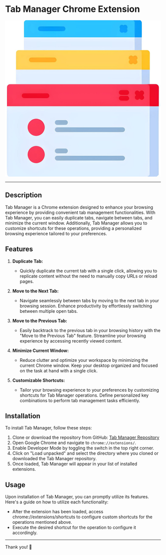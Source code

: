 # Tab Manager Chrome Extension

![Tab Manager Logo](image.png)

---

## Description

Tab Manager is a Chrome extension designed to enhance your browsing experience by providing convenient tab management functionalities. With Tab Manager, you can easily duplicate tabs, navigate between tabs, and minimize the current window. Additionally, Tab Manager allows you to customize shortcuts for these operations, providing a personalized browsing experience tailored to your preferences.

## Features

1. **Duplicate Tab:**
   - Quickly duplicate the current tab with a single click, allowing you to replicate content without the need to manually copy URLs or reload pages.

2. **Move to the Next Tab:**
   - Navigate seamlessly between tabs by moving to the next tab in your browsing session. Enhance productivity by effortlessly switching between multiple open tabs.

3. **Move to the Previous Tab:**
   - Easily backtrack to the previous tab in your browsing history with the "Move to the Previous Tab" feature. Streamline your browsing experience by accessing recently viewed content.

4. **Minimize Current Window:**
   - Reduce clutter and optimize your workspace by minimizing the current Chrome window. Keep your desktop organized and focused on the task at hand with a single click.

5. **Customizable Shortcuts:**
   - Tailor your browsing experience to your preferences by customizing shortcuts for Tab Manager operations. Define personalized key combinations to perform tab management tasks efficiently.

## Installation

To install Tab Manager, follow these steps:

1. Clone or download the repository from GitHub: [Tab Manager Repository](https://github.com/Akshayyyy07/Customize-Tab-Shortcuts)
2. Open Google Chrome and navigate to `chrome://extensions/`.
3. Enable Developer Mode by toggling the switch in the top right corner.
4. Click on "Load unpacked" and select the directory where you cloned or downloaded the Tab Manager repository.
5. Once loaded, Tab Manager will appear in your list of installed extensions.

## Usage

Upon installation of Tab Manager, you can promptly utilize its features. Here's a guide on how to utilize each functionality:

- After the extension has been loaded, access chrome://extensions/shortcuts to configure custom shortcuts for the operations mentioned above.
- Execute the desired shortcut for the operation to configure it accordingly.

---

Thank you! 🌟
